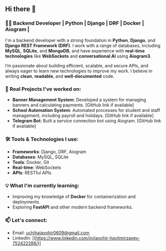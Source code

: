 ## Hi there 👋

### 👨‍💻 Backend Developer | Python | Django | DRF | Docker | Aiogram |

I'm a backend developer with a strong foundation in **Python**, **Django**, and **Django REST Framework (DRF)**. I work with a range of databases, including **MySQL**, **SQLite**, and **MongoDB**, and have experience with **real-time technologies** like **WebSockets** and **conversational AI** using **Aiogram3**.

I’m passionate about building efficient, scalable, and secure APIs, and always eager to learn new technologies to improve my work. I believe in writing **clean**, **readable**, and **well-documented** code.

### 🚀 Real Projects I've worked on:
- **Banner Management System**: Developed a system for managing banners and calculating payments. [GitHub link if available]
- **School Automation System**: Automated processes for student and staff management, including payroll and holidays. [GitHub link if available]
- **Telegram Bot**: Built a service connection bot using Aiogram. [GitHub link if available]
  
### 🛠️ Tools & Technologies I use:
- **Frameworks**: Django, DRF, Aiogram
- **Databases**: MySQL, SQLite
- **Tools**: Docker, Git
- **Real-time**: WebSockets
- **APIs**: RESTful APIs

### 💡 What I'm currently learning:
- Improving my knowledge of **Docker** for containerization and deployments.
- Exploring **FastAPI** and other modern backend frameworks.

### 📫 Let's connect:
- Email: uchihajavohir0609@gmail.com
- LinkedIn: [(https://www.linkedin.com/in/javohir-hayitmirzayev-752422286/)]
